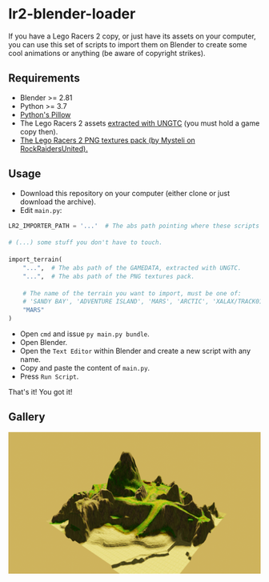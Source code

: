 # lr2-blender-loader
If you have a Lego Racers 2 copy, or just have its assets on your computer, you can use this set of scripts to import them on Blender to
create some cool animations or anything (be aware of copyright strikes).

## Requirements
* Blender >= 2.81
* Python >= 3.7
* [Python's Pillow](https://github.com/python-pillow/Pillow)
* The Lego Racers 2 assets [extracted with UNGTC](https://github.com/JrMasterModelBuilder/UNGTC) (you must hold a game copy then).
* [The Lego Racers 2 PNG textures pack (by Mysteli on RockRaidersUnited).](https://www.dropbox.com/s/1e82fczb67lkxrd/LEGO%20Racers%202%20Textures%20%28PNG%29.zip?dl=0)

## Usage
* Download this repository on your computer (either clone or just download the archive).
* Edit `main.py`:
```python
LR2_IMPORTER_PATH = '...'  # The abs path pointing where these scripts are.

# (...) some stuff you don't have to touch.

import_terrain(
    "...",  # The abs path of the GAMEDATA, extracted with UNGTC.
    "...",  # The abs path of the PNG textures pack.
    
    # The name of the terrain you want to import, must be one of:
    # 'SANDY BAY', 'ADVENTURE ISLAND', 'MARS', 'ARCTIC', 'XALAX/TRACK01', 'XALAX02', 'XALAX/TRACK03', 'XALAX/TRACK04', 'XALAX/TRACK05'
    "MARS"
)
```
* Open `cmd` and issue `py main.py bundle`.
* Open Blender.
* Open the `Text Editor` within Blender and create a new script with any name.
* Copy and paste the content of `main.py`.
* Press `Run Script`.

That's it! You got it!

## Gallery
![lr2-sandy-bay-sunset](/gallery/sandy-bay-sunset.png)

